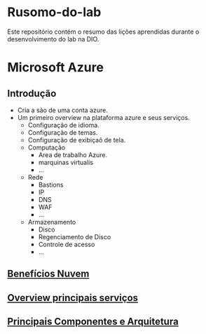 # Rusomo-do-lab
Este repositório contém o resumo das lições aprendidas durante o desenvolvimento do lab na DIO.
#  Microsoft Azure 
## Introdução 
* Cria a são de uma conta azure.
* Um primeiro overview na plataforma azure e seus serviços.
  - Configuração de idioma.
  - Configuração de temas.
  - Configuração de exibiçaõ de tela.
  - Computação
     - Area de trabalho Azure.
     - marquinas virtualis
     - ...
  - Rede
     - Bastions
     - IP
     - DNS
     - WAF
     - ...
  - Armazenamento
     - Disco
     - Regenciamento de Disco
     - Controle de acesso
     - ...  
## [Benefícios Nuvem](https://github.com/israelGitV1/Rusomo-do-lab/blob/main/Resumo-Beneficios.md)
## [Overview principais serviços](https://github.com/israelGitV1/Rusomo-do-lab/blob/main/Resumo-TipoDeServiços.md)
## [Principais Componentes e Arquitetura](https://github.com/israelGitV1/Rusomo-do-lab/blob/main/Resumo-PrincipaisComponentesEArquitetura.md)
